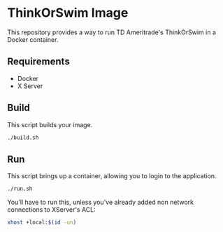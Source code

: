 # ThinkOrSwim Image

This repository provides a way to run TD Ameritrade's ThinkOrSwim in a Docker container.

## Requirements

- Docker
- X Server

## Build

This script builds your image.

```bash
./build.sh
```

## Run

This script brings up a container, allowing you to login to the application.

```bash
./run.sh
```

You'll have to run this, unless you've already added non network connections to XServer's ACL:

```bash
xhost +local:$(id -un)
```
